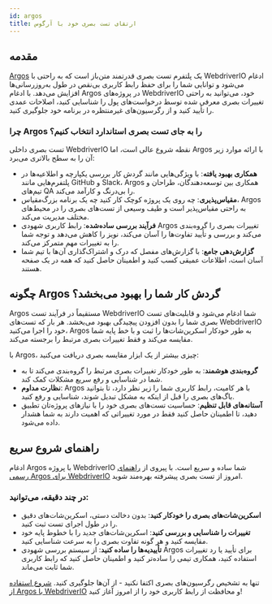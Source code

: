 ```yaml
---
id: argos
title: ارتقای تست بصری خود با آرگوس
---
```


## مقدمه

[Argos](https://argos-ci.com/?utm_source=webdriverio&utm_medium=partnered&utm_campaign=documentation) یک پلتفرم تست بصری قدرتمند متن‌باز است که به راحتی با WebdriverIO ادغام می‌شود و توانایی شما را برای حفظ رابط کاربری بی‌نقص در طول به‌روزرسانی‌ها افزایش می‌دهد. با ادغام Argos در پروژه‌های WebdriverIO خود، می‌توانید به راحتی تغییرات بصری معرفی شده توسط درخواست‌های پول را شناسایی کنید، اصلاحات عمدی را تأیید کنید و از رگرسیون‌های غیرمنتظره در برنامه خود جلوگیری کنید.

### چرا Argos را به جای تست بصری استاندارد انتخاب کنیم؟

تست بصری داخلی WebdriverIO نقطه شروع عالی است، اما Argos با ارائه موارد زیر آن را به سطح بالاتری می‌برد:

-   **همکاری بهبود یافته**: با ویژگی‌هایی مانند گردش کار بررسی یکپارچه و اطلاعیه‌ها در پلتفرم‌هایی مانند GitHub و Slack، Argos همکاری بین توسعه‌دهندگان، طراحان و تیم‌های QA را بی‌درنگ و کارآمد می‌کند.
-   **مقیاس‌پذیری**: چه روی یک پروژه کوچک کار کنید چه یک برنامه بزرگ‌مقیاس، Argos به راحتی مقیاس‌پذیر است و طیف وسیعی از تست‌های بصری را در محیط‌های مختلف مدیریت می‌کند.
-   **فرآیند بررسی ساده‌شده**: رابط کاربری شهودی Argos تغییرات بصری را گروه‌بندی می‌کند و بررسی و تأیید تفاوت‌ها را آسان می‌کند، نویز را کاهش می‌دهد و توجه شما را به تغییرات مهم متمرکز می‌کند.
-   **گزارش‌دهی جامع**: با گزارش‌های مفصل که درک و اشتراک‌گذاری آن‌ها با تیم شما آسان است، اطلاعات عمیقی کسب کنید و اطمینان حاصل کنید که همه در یک صفحه هستند.

## چگونه Argos گردش کار شما را بهبود می‌بخشد؟

Argos مستقیماً در فرآیند تست WebdriverIO شما ادغام می‌شود و قابلیت‌های تست بصری شما را بدون افزودن پیچیدگی بهبود می‌بخشد. هر بار که تست‌های WebdriverIO خود را اجرا می‌کنید، Argos به طور خودکار اسکرین‌شات‌ها را ثبت و با خط پایه شما مقایسه می‌کند و فقط تغییرات بصری مرتبط را برجسته می‌کند.

با Argos، چیزی بیشتر از یک ابزار مقایسه بصری دریافت می‌کنید:

-   **گروه‌بندی هوشمند**: به طور خودکار تغییرات بصری مرتبط را گروه‌بندی می‌کند تا به شما در شناسایی و رفع سریع مشکلات کمک کند.
-   **نظارت مداوم**: Argos با هر کامیت، رابط کاربری شما را زیر نظر دارد، تا بتوانید باگ‌های بصری را قبل از اینکه به مشکل تبدیل شوند، شناسایی و رفع کنید.
-   **آستانه‌های قابل تنظیم**: حساسیت تست‌های بصری خود را با نیازهای پروژه‌تان تطبیق دهید، تا اطمینان حاصل کنید فقط در مورد تغییراتی که اهمیت دارند به شما هشدار داده می‌شود.

## راهنمای شروع سریع

ادغام Argos با پروژه WebdriverIO شما ساده و سریع است. با پیروی از [راهنمای رسمی Argos برای WebdriverIO](https://argos-ci.com/docs/quickstart/webdriverio?utm_source=webdriverio&utm_medium=partnered&utm_campaign=documentation) امروز از تست بصری پیشرفته بهره‌مند شوید.

### در چند دقیقه، می‌توانید:

-   **اسکرین‌شات‌های بصری را خودکار کنید**: بدون دخالت دستی، اسکرین‌شات‌های دقیق را در طول اجرای تست ثبت کنید.
-   **تغییرات را شناسایی و بررسی کنید**: اسکرین‌شات‌های جدید را با خطوط پایه خود مقایسه کنید و هر گونه تفاوت بصری را به سرعت شناسایی کنید.
-   **تأییدیه‌ها را ساده کنید**: از سیستم بررسی شهودی Argos برای تأیید یا رد تغییرات استفاده کنید، همکاری تیمی را ساده‌تر کنید و اطمینان حاصل کنید که رابط کاربری شما ثابت می‌ماند.

تنها به تشخیص رگرسیون‌های بصری اکتفا نکنید - از آن‌ها جلوگیری کنید. [شروع استفاده از Argos با WebdriverIO](https://argos-ci.com/?utm_source=webdriverio&utm_medium=partnered&utm_campaign=documentation) و محافظت از رابط کاربری خود را از امروز آغاز کنید!